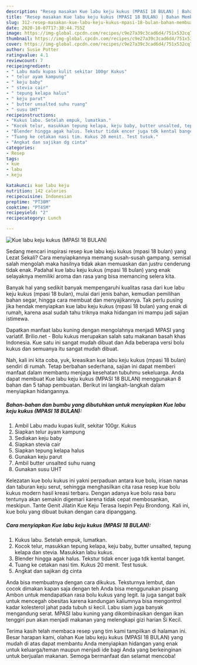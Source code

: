 ```yaml
---
description: "Resep masakan Kue labu keju kukus (MPASI 18 BULAN) | Bahan Membuat Kue labu keju kukus (MPASI 18 BULAN) Yang Paling Enak"
title: "Resep masakan Kue labu keju kukus (MPASI 18 BULAN) | Bahan Membuat Kue labu keju kukus (MPASI 18 BULAN) Yang Paling Enak"
slug: 312-resep-masakan-kue-labu-keju-kukus-mpasi-18-bulan-bahan-membuat-kue-labu-keju-kukus-mpasi-18-bulan-yang-paling-enak
date: 2020-10-07T17:38:44.755Z
image: https://img-global.cpcdn.com/recipes/c9e27a39c3cad6d4/751x532cq70/kue-labu-keju-kukus-mpasi-18-bulan-foto-resep-utama.jpg
thumbnail: https://img-global.cpcdn.com/recipes/c9e27a39c3cad6d4/751x532cq70/kue-labu-keju-kukus-mpasi-18-bulan-foto-resep-utama.jpg
cover: https://img-global.cpcdn.com/recipes/c9e27a39c3cad6d4/751x532cq70/kue-labu-keju-kukus-mpasi-18-bulan-foto-resep-utama.jpg
author: Susie Potter
ratingvalue: 4.1
reviewcount: 7
recipeingredient:
- " Labu madu kupas kulit sekitar 100gr Kukus"
- " telur ayam kampung"
- " keju baby"
- " stevia cair"
- " tepung kelapa halus"
- " keju parut"
- " butter unsalted suhu ruang"
- " susu UHT"
recipeinstructions:
- "Kukus labu. Setelah empuk, lumatkan."
- "Kocok telur, masukkan tepung kelapa, keju baby, butter unsalted, tepung kelapa dan stevia. Masukkan labu kukus."
- "Blender hingga agak halus. Tekstur tidak encer juga tdk kental banget."
- "Tuang ke cetakan nasi tim. Kukus 20 menit. Test tusuk."
- "Angkat dan sajikan dg cinta"
categories:
- Resep
tags:
- kue
- labu
- keju

katakunci: kue labu keju 
nutrition: 142 calories
recipecuisine: Indonesian
preptime: "PT30M"
cooktime: "PT45M"
recipeyield: "2"
recipecategory: Lunch

---
```



![Kue labu keju kukus (MPASI 18 BULAN)](https://img-global.cpcdn.com/recipes/c9e27a39c3cad6d4/751x532cq70/kue-labu-keju-kukus-mpasi-18-bulan-foto-resep-utama.jpg)

Sedang mencari inspirasi resep kue labu keju kukus (mpasi 18 bulan) yang Lezat Sekali? Cara menyiapkannya memang susah-susah gampang. semisal salah mengolah maka hasilnya tidak akan memuaskan dan justru cenderung tidak enak. Padahal kue labu keju kukus (mpasi 18 bulan) yang enak selayaknya memiliki aroma dan rasa yang bisa memancing selera kita.

Banyak hal yang sedikit banyak mempengaruhi kualitas rasa dari kue labu keju kukus (mpasi 18 bulan), mulai dari jenis bahan, kemudian pemilihan bahan segar, hingga cara membuat dan menyajikannya. Tak perlu pusing jika hendak menyiapkan kue labu keju kukus (mpasi 18 bulan) yang enak di rumah, karena asal sudah tahu triknya maka hidangan ini mampu jadi sajian istimewa.

Dapatkan manfaat labu kuning dengan mengolahnya menjadi MPASI yang variatif. Brilio.net - Bolu kukus merupakan salah satu makanan basah khas Indonesia. Kue satu ini sangat mudah dibuat dan Ada beberapa versi bolu kukus dan semuanya itu sangat mudah dibuat.


Nah, kali ini kita coba, yuk, kreasikan kue labu keju kukus (mpasi 18 bulan) sendiri di rumah. Tetap berbahan sederhana, sajian ini dapat memberi manfaat dalam membantu menjaga kesehatan tubuhmu sekeluarga. Anda dapat membuat Kue labu keju kukus (MPASI 18 BULAN) menggunakan 8 bahan dan 5 tahap pembuatan. Berikut ini langkah-langkah dalam menyiapkan hidangannya.

<!--inarticleads1-->

##### Bahan-bahan dan bumbu yang dibutuhkan untuk menyiapkan Kue labu keju kukus (MPASI 18 BULAN):

1. Ambil  Labu madu kupas kulit, sekitar 100gr. Kukus
1. Siapkan  telur ayam kampung
1. Sediakan  keju baby
1. Siapkan  stevia cair
1. Siapkan  tepung kelapa halus
1. Gunakan  keju parut
1. Ambil  butter unsalted suhu ruang
1. Gunakan  susu UHT


Kelezatan kue bolu kukus ini yakni perpaduan antara kue bolu, irisan nanas dan taburan keju serut, sehingga menghasilkan cita rasa resep kue bolu kukus modern hasil kreasi terbaru. Dengan adanya kue bolu rasa baru tentunya akan semakin digemari karena tidak cepat membosankan, meskipun. Tante Genit Jilatin Kue Keju Terasa Isepin Peju Brondong. Kali ini, kue bolu yang dibuat bukan dengan cara dipanggang. 

<!--inarticleads2-->

##### Cara menyiapkan Kue labu keju kukus (MPASI 18 BULAN):

1. Kukus labu. Setelah empuk, lumatkan.
1. Kocok telur, masukkan tepung kelapa, keju baby, butter unsalted, tepung kelapa dan stevia. Masukkan labu kukus.
1. Blender hingga agak halus. Tekstur tidak encer juga tdk kental banget.
1. Tuang ke cetakan nasi tim. Kukus 20 menit. Test tusuk.
1. Angkat dan sajikan dg cinta


Anda bisa membuatnya dengan cara dikukus. Teksturnya lembut, dan cocok dimakan kapan saja dengan teh Anda bisa menggunakan pisang Ambon untuk mendapatkan rasa bolu kukus yang legit. Ia juga sangat baik untuk mencegah obesitas karena kandungan kaliumnya bisa mengontrol kadar kolesterol jahat pada tubuh si kecil. Labu siam juga banyak mengandung serat. MPASI labu kuning yang dikombinasikan dengan ikan tenggiri pun akan menjadi makanan yang melengkapi gizi harian Si Kecil. 

Terima kasih telah membaca resep yang tim kami tampilkan di halaman ini. Besar harapan kami, olahan Kue labu keju kukus (MPASI 18 BULAN) yang mudah di atas dapat membantu Anda menyiapkan hidangan yang enak untuk keluarga/teman maupun menjadi ide bagi Anda yang berkeinginan untuk berjualan makanan. Semoga bermanfaat dan selamat mencoba!
